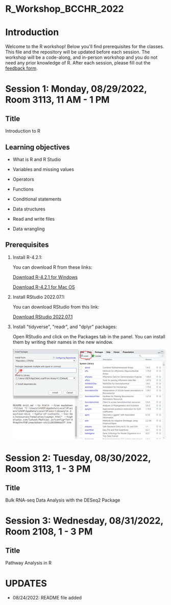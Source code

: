 # R_Workshop_BCCHR_2022

# Introduction

Welcome to the R workshop! Below you'll find prerequisites for the classes. This file and the repository will be updated before each session. The workshop will be a code-along, and in-person workshop and you do not need any prior knowledge of R. After each session, please fill out the [feedback form](https://forms.gle/yFGRZDyr3yxQQkgJ6).

# Session 1: Monday, 08/29/2022, Room 3113, 11 AM - 1 PM

## Title

Introduction to R

## Learning objectives 

-   What is R and R Studio

-    Variables and missing values

-   Operators

-   Functions

-   Conditional statements

-   Data structures

-   Read and write files

-   Data wrangling

## Prerequisites

1.  Install R-4.2.1:

    You can download R from these links:

    [Download R-4.2.1 for Windows](https://cran.r-project.org/bin/windows/base/)

    [Download R-4.2.1 for Mac OS](https://cran.r-project.org/bin/macosx/)

2.  Install RStudio 2022.07.1:

    You can download RStudio from this link:

    [Download RStudio 2022.07.1](https://www.rstudio.com/products/rstudio/download/#download)

3.  Install "tidyverse", "readr", and "dplyr" packages:

    Open RStudio and click on the Packages tab in the panel. You can install them by writing their names in the new window.

    ![](images/paste-8AC2648E.png)

# Session 2: Tuesday, 08/30/2022, Room 3113, 1 - 3 PM

## Title

Bulk RNA-seq Data Analysis with the DESeq2 Package

# Session 3: Wednesday, 08/31/2022, Room 2108, 1 - 3 PM 

## Title

Pathway Analysis in R

# UPDATES

-   08/24/2022: README file added
